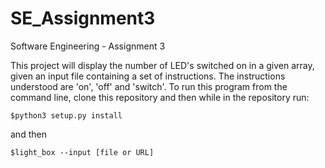 # SE_Assignment3
Software Engineering - Assignment 3

This project will display the number of LED's switched on in a given array, given an input file containing a set of instructions.
The instructions understood are 'on', 'off' and 'switch'.
To run this program from the command line, clone this repository and then while in the repository run:
```
$python3 setup.py install
```
and then 
```
$light_box --input [file or URL]
```
